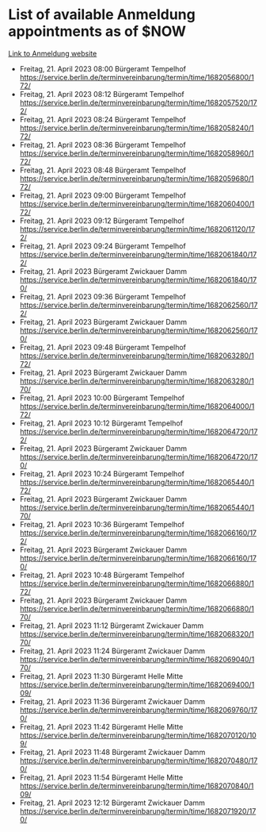# List of available Anmeldung appointments as of $NOW
[Link to Anmeldung website](https://service.berlin.de/terminvereinbarung/termin/tag.php?termin=1&anliegen[]=120686&dienstleisterlist=122210,122217,327316,122219,327312,122227,327314,122231,327346,122243,327348,122254,122252,329742,122260,329745,122262,329748,122271,327278,122273,327274,122277,327276,330436,122280,327294,122282,327290,122284,327292,122291,327270,122285,327266,122286,327264,122296,327268,150230,329760,122297,327286,122294,327284,122312,329763,122314,329775,122304,327330,122311,327334,122309,327332,317869,122281,327352,122279,329772,122283,122276,327324,122274,327326,122267,329766,122246,327318,122251,327320,122257,327322,122208,327298,122226,327300&herkunft=http%3A%2F%2Fservice.berlin.de%2Fdienstleistung%2F120686%2F)
- Freitag, 21. April 2023 08:00 Bürgeramt Tempelhof https://service.berlin.de/terminvereinbarung/termin/time/1682056800/172/
- Freitag, 21. April 2023 08:12 Bürgeramt Tempelhof https://service.berlin.de/terminvereinbarung/termin/time/1682057520/172/
- Freitag, 21. April 2023 08:24 Bürgeramt Tempelhof https://service.berlin.de/terminvereinbarung/termin/time/1682058240/172/
- Freitag, 21. April 2023 08:36 Bürgeramt Tempelhof https://service.berlin.de/terminvereinbarung/termin/time/1682058960/172/
- Freitag, 21. April 2023 08:48 Bürgeramt Tempelhof https://service.berlin.de/terminvereinbarung/termin/time/1682059680/172/
- Freitag, 21. April 2023 09:00 Bürgeramt Tempelhof https://service.berlin.de/terminvereinbarung/termin/time/1682060400/172/
- Freitag, 21. April 2023 09:12 Bürgeramt Tempelhof https://service.berlin.de/terminvereinbarung/termin/time/1682061120/172/
- Freitag, 21. April 2023 09:24 Bürgeramt Tempelhof https://service.berlin.de/terminvereinbarung/termin/time/1682061840/172/
- Freitag, 21. April 2023  Bürgeramt Zwickauer Damm https://service.berlin.de/terminvereinbarung/termin/time/1682061840/170/
- Freitag, 21. April 2023 09:36 Bürgeramt Tempelhof https://service.berlin.de/terminvereinbarung/termin/time/1682062560/172/
- Freitag, 21. April 2023  Bürgeramt Zwickauer Damm https://service.berlin.de/terminvereinbarung/termin/time/1682062560/170/
- Freitag, 21. April 2023 09:48 Bürgeramt Tempelhof https://service.berlin.de/terminvereinbarung/termin/time/1682063280/172/
- Freitag, 21. April 2023  Bürgeramt Zwickauer Damm https://service.berlin.de/terminvereinbarung/termin/time/1682063280/170/
- Freitag, 21. April 2023 10:00 Bürgeramt Tempelhof https://service.berlin.de/terminvereinbarung/termin/time/1682064000/172/
- Freitag, 21. April 2023 10:12 Bürgeramt Tempelhof https://service.berlin.de/terminvereinbarung/termin/time/1682064720/172/
- Freitag, 21. April 2023  Bürgeramt Zwickauer Damm https://service.berlin.de/terminvereinbarung/termin/time/1682064720/170/
- Freitag, 21. April 2023 10:24 Bürgeramt Tempelhof https://service.berlin.de/terminvereinbarung/termin/time/1682065440/172/
- Freitag, 21. April 2023  Bürgeramt Zwickauer Damm https://service.berlin.de/terminvereinbarung/termin/time/1682065440/170/
- Freitag, 21. April 2023 10:36 Bürgeramt Tempelhof https://service.berlin.de/terminvereinbarung/termin/time/1682066160/172/
- Freitag, 21. April 2023  Bürgeramt Zwickauer Damm https://service.berlin.de/terminvereinbarung/termin/time/1682066160/170/
- Freitag, 21. April 2023 10:48 Bürgeramt Tempelhof https://service.berlin.de/terminvereinbarung/termin/time/1682066880/172/
- Freitag, 21. April 2023  Bürgeramt Zwickauer Damm https://service.berlin.de/terminvereinbarung/termin/time/1682066880/170/
- Freitag, 21. April 2023 11:12 Bürgeramt Zwickauer Damm https://service.berlin.de/terminvereinbarung/termin/time/1682068320/170/
- Freitag, 21. April 2023 11:24 Bürgeramt Zwickauer Damm https://service.berlin.de/terminvereinbarung/termin/time/1682069040/170/
- Freitag, 21. April 2023 11:30 Bürgeramt Helle Mitte https://service.berlin.de/terminvereinbarung/termin/time/1682069400/109/
- Freitag, 21. April 2023 11:36 Bürgeramt Zwickauer Damm https://service.berlin.de/terminvereinbarung/termin/time/1682069760/170/
- Freitag, 21. April 2023 11:42 Bürgeramt Helle Mitte https://service.berlin.de/terminvereinbarung/termin/time/1682070120/109/
- Freitag, 21. April 2023 11:48 Bürgeramt Zwickauer Damm https://service.berlin.de/terminvereinbarung/termin/time/1682070480/170/
- Freitag, 21. April 2023 11:54 Bürgeramt Helle Mitte https://service.berlin.de/terminvereinbarung/termin/time/1682070840/109/
- Freitag, 21. April 2023 12:12 Bürgeramt Zwickauer Damm https://service.berlin.de/terminvereinbarung/termin/time/1682071920/170/
